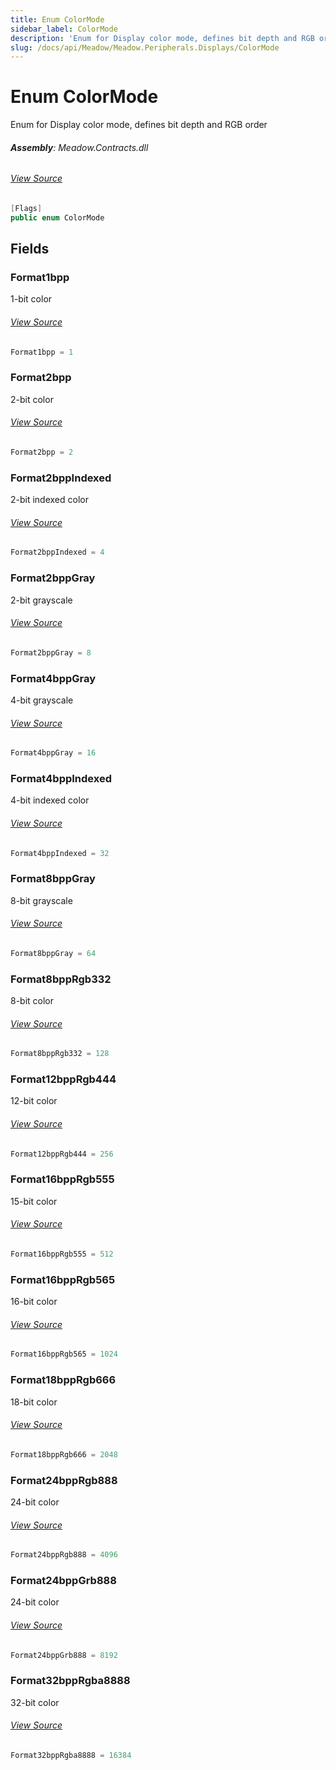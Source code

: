 ```yaml
---
title: Enum ColorMode
sidebar_label: ColorMode
description: 'Enum for Display color mode, defines bit depth and RGB order'
slug: /docs/api/Meadow/Meadow.Peripherals.Displays/ColorMode
---
```

# Enum ColorMode
Enum for Display color mode, defines bit depth and RGB order

###### **Assembly**: Meadow.Contracts.dll
###### [View Source](https://github.com/WildernessLabs/Meadow.Contracts.git/blob/develop/Source/Meadow.Contracts/Peripherals/Displays/ColorMode.cs#L8)
```csharp title="Declaration"
[Flags]
public enum ColorMode
```
## Fields
### Format1bpp
1-bit color
###### [View Source](https://github.com/WildernessLabs/Meadow.Contracts.git/blob/develop/Source/Meadow.Contracts/Peripherals/Displays/ColorMode.cs#L14)
```csharp title="Declaration"
Format1bpp = 1
```
### Format2bpp
2-bit color
###### [View Source](https://github.com/WildernessLabs/Meadow.Contracts.git/blob/develop/Source/Meadow.Contracts/Peripherals/Displays/ColorMode.cs#L18)
```csharp title="Declaration"
Format2bpp = 2
```
### Format2bppIndexed
2-bit indexed color
###### [View Source](https://github.com/WildernessLabs/Meadow.Contracts.git/blob/develop/Source/Meadow.Contracts/Peripherals/Displays/ColorMode.cs#L22)
```csharp title="Declaration"
Format2bppIndexed = 4
```
### Format2bppGray
2-bit grayscale
###### [View Source](https://github.com/WildernessLabs/Meadow.Contracts.git/blob/develop/Source/Meadow.Contracts/Peripherals/Displays/ColorMode.cs#L26)
```csharp title="Declaration"
Format2bppGray = 8
```
### Format4bppGray
4-bit grayscale
###### [View Source](https://github.com/WildernessLabs/Meadow.Contracts.git/blob/develop/Source/Meadow.Contracts/Peripherals/Displays/ColorMode.cs#L30)
```csharp title="Declaration"
Format4bppGray = 16
```
### Format4bppIndexed
4-bit indexed color
###### [View Source](https://github.com/WildernessLabs/Meadow.Contracts.git/blob/develop/Source/Meadow.Contracts/Peripherals/Displays/ColorMode.cs#L34)
```csharp title="Declaration"
Format4bppIndexed = 32
```
### Format8bppGray
8-bit grayscale
###### [View Source](https://github.com/WildernessLabs/Meadow.Contracts.git/blob/develop/Source/Meadow.Contracts/Peripherals/Displays/ColorMode.cs#L38)
```csharp title="Declaration"
Format8bppGray = 64
```
### Format8bppRgb332
8-bit color
###### [View Source](https://github.com/WildernessLabs/Meadow.Contracts.git/blob/develop/Source/Meadow.Contracts/Peripherals/Displays/ColorMode.cs#L42)
```csharp title="Declaration"
Format8bppRgb332 = 128
```
### Format12bppRgb444
12-bit color
###### [View Source](https://github.com/WildernessLabs/Meadow.Contracts.git/blob/develop/Source/Meadow.Contracts/Peripherals/Displays/ColorMode.cs#L46)
```csharp title="Declaration"
Format12bppRgb444 = 256
```
### Format16bppRgb555
15-bit color
###### [View Source](https://github.com/WildernessLabs/Meadow.Contracts.git/blob/develop/Source/Meadow.Contracts/Peripherals/Displays/ColorMode.cs#L50)
```csharp title="Declaration"
Format16bppRgb555 = 512
```
### Format16bppRgb565
16-bit color
###### [View Source](https://github.com/WildernessLabs/Meadow.Contracts.git/blob/develop/Source/Meadow.Contracts/Peripherals/Displays/ColorMode.cs#L54)
```csharp title="Declaration"
Format16bppRgb565 = 1024
```
### Format18bppRgb666
18-bit color
###### [View Source](https://github.com/WildernessLabs/Meadow.Contracts.git/blob/develop/Source/Meadow.Contracts/Peripherals/Displays/ColorMode.cs#L58)
```csharp title="Declaration"
Format18bppRgb666 = 2048
```
### Format24bppRgb888
24-bit color
###### [View Source](https://github.com/WildernessLabs/Meadow.Contracts.git/blob/develop/Source/Meadow.Contracts/Peripherals/Displays/ColorMode.cs#L62)
```csharp title="Declaration"
Format24bppRgb888 = 4096
```
### Format24bppGrb888
24-bit color
###### [View Source](https://github.com/WildernessLabs/Meadow.Contracts.git/blob/develop/Source/Meadow.Contracts/Peripherals/Displays/ColorMode.cs#L66)
```csharp title="Declaration"
Format24bppGrb888 = 8192
```
### Format32bppRgba8888
32-bit color
###### [View Source](https://github.com/WildernessLabs/Meadow.Contracts.git/blob/develop/Source/Meadow.Contracts/Peripherals/Displays/ColorMode.cs#L70)
```csharp title="Declaration"
Format32bppRgba8888 = 16384
```
